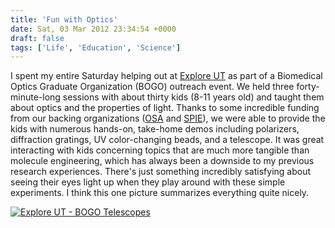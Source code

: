 ```yaml
---
title: 'Fun with Optics'
date: Sat, 03 Mar 2012 23:34:54 +0000
draft: false
tags: ['Life', 'Education', 'Science']
---
```


I spent my entire Saturday helping out at [Explore UT](http://www.utexas.edu/events/exploreut/) as part of a Biomedical Optics Graduate Organization (BOGO) outreach event. We held three forty-minute-long sessions with about thirty kids (8-11 years old) and taught them about optics and the properties of light. Thanks to some incredible funding from our backing organizations ([OSA](http://www.osa.org/) and [SPIE](http://spie.org/)), we were able to provide the kids with numerous hands-on, take-home demos including polarizers, diffraction gratings, UV color-changing beads, and a telescope. It was great interacting with kids concerning topics that are much more tangible than molecule engineering, which has always been a downside to my previous research experiences. There's just something incredibly satisfying about seeing their eyes light up when they play around with these simple experiments. I think this one picture summarizes everything quite nicely.

[![Explore UT - BOGO Telescopes](https://live.staticflickr.com/7192/6804229164_e2ce062813_o.jpg)](http://www.flickr.com/photos/shiruken/6804229164/ "Explore UT - BOGO Telescopes by Colin Sullender, on Flickr")